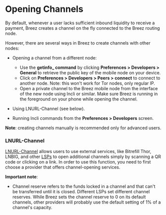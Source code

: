 # Opening Channels

By default, whenever a user lacks sufficient inbound liquidity to receive a payment, Breez creates a channel on the fly connected to the Breez routing node. 

However, there are several ways in Breez to create channels with other nodes:
* Opening a channel from a different node:
   * Use the **getinfo_ command** by clicking **Preferences > Developers > General** to retrieve the public key of the mobile node on your device.
   * Click on **Preferences > Developers > Peers > connect** to connect to another node. Note: this won't work for Tor nodes, only regular IP.
   * Open a private channel to the Breez mobile node from the interface of the new node using lncli or similar. Make sure Breez is running in the foreground on your phone while opening the channel.
   
* Using LNURL-Channel (see below).

* Running lncli commands from the **Preferences > Developers** screen.

**Note**: creating channels manually is recommended only for advanced users.

### LNURL-Channel
[LNURL-Channel](https://github.com/btcontract/lnurl-rfc/blob/master/lnurl-channel.md) allows users to use external services, like Bitrefill Thor, LNBIG, and other [LSPs](https://medium.com/breez-technology/introducing-lightning-service-providers-fe9fb1665d5f) to open additional channels simply by scanning a QR code or clicking on a link. In order to use this function, you need to first choose a provider that offers channel-opening services.

**Important note**:
* Channel reserve refers to the funds locked in a channel and that can't be transferred until it is closed. Different LSPs set different channel reserves.  While Breez sets the channel reserve to 0 on its default channels, other providers will probably use the default setting of 1% of a channel's capacity.
